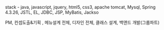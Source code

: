 stack - java, javascript, jquery, html5, css3, apache tomcat, Mysql, Spring 4.3.26, JSTL, EL, JDBC, JSP, MyBatis, Jackso

PM, 컨셉도출&기획 , 메뉴설계 전체, 디자인 전체, 클래스 설계, 백앤드 개발(그룹파트)

